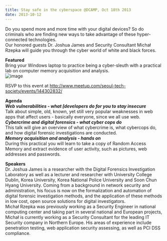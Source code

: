 ```yaml
---
title: Stay safe in the cyberspace @DCAMP, Oct 18th 2013
date: 2013-10-12
---
```

Do you spend more and more time with your digital devices? So do
criminals who are finding new ways to take advantage of these
hyper-connected technologies.\
Our honored guests Dr. Joshua James and Security Consultant Michał
Rzepka will guide you through the cyber world of white and black forces.

**Featured**\
Bring your Windows laptop to practice being a cyber-sleuth with a
practical lab on computer memory acquisition and analysis.\
![image]({{images}}/stay-safe-poster.jpg)

RSVP to this event
at <http://www.meetup.com/seoul-tech-society/events/144302832/>

**Agenda**\
***Web vulnerabilities - what [developers do for you to stay
insecure***\
Talk about simple, old, known, yet still very popular weaknesses in web
apps that affect users - basically everyone, since we all use web.\
***Cybercrime and digital forensics - what cyber cops do***\
This talk will give an overview of what cybercrime is, what cybercops
do, and how digital forensic investigations are conducted.\
***Memory acquisition and analysis - hands on***\
During this practical you will learn to take a copy of Random Access
Memory and extract evidence of user activity, such as pictures, web
addresses and passwords.

**Speakers**\
Dr. Joshua James is a researcher with the Digital Forensics
Investigation Laboratory as well as a lecturer and researcher with
University College Dublin, Korea University, Korea National Police
University and Soon Chun Hyang University. Coming from a background in
network security and administration, his focus is now on the
formalization and automation of digital forensic investigation methods,
and the application of these methods in low cost, open source solutions
for digital investigators.\
Michał Rzepka was previously working as a Security Engineer in national
computing center and taking part in several national and European
projects, Michał is currently working as a Security Consultant for the
leading IT Security company in Northern Europe. His areas of experience
include penetration testing, web application security assessing, as well
as PCI DSS compliance.


